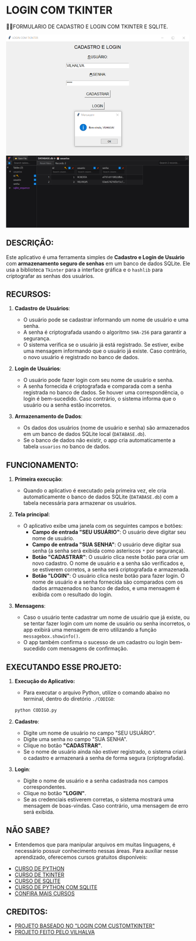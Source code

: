 # LOGIN COM TKINTER 
👨‍🏫FORMULARIO DE CADASTRO E LOGIN COM TKINTER E SQLITE.

<img src="./IMAGENS/FOTO_1.png" align="center" width="500"> <br>
<img src="./IMAGENS/FOTO_2.png" align="center" width="500"> <br>

## DESCRIÇÃO:
Este aplicativo é uma ferramenta simples de **Cadastro e Login de Usuário** com **armazenamento seguro de senhas** em um banco de dados SQLite. Ele usa a biblioteca `Tkinter` para a interface gráfica e o `hashlib` para criptografar as senhas dos usuários.

## RECURSOS:
1. **Cadastro de Usuários**: 
   - O usuário pode se cadastrar informando um nome de usuário e uma senha.
   - A senha é criptografada usando o algoritmo `SHA-256` para garantir a segurança.
   - O sistema verifica se o usuário já está registrado. Se estiver, exibe uma mensagem informando que o usuário já existe. Caso contrário, o novo usuário é registrado no banco de dados.

2. **Login de Usuários**:
   - O usuário pode fazer login com seu nome de usuário e senha.
   - A senha fornecida é criptografada e comparada com a senha registrada no banco de dados. Se houver uma correspondência, o login é bem-sucedido. Caso contrário, o sistema informa que o usuário ou a senha estão incorretos.

3. **Armazenamento de Dados**:
   - Os dados dos usuários (nome de usuário e senha) são armazenados em um banco de dados SQLite local (`DATABASE.db`).
   - Se o banco de dados não existir, o app cria automaticamente a tabela `usuarios` no banco de dados.

## FUNCIONAMENTO:
1. **Primeira execução**:
   - Quando o aplicativo é executado pela primeira vez, ele cria automaticamente o banco de dados SQLite (`DATABASE.db`) com a tabela necessária para armazenar os usuários.

2. **Tela principal**:
   - O aplicativo exibe uma janela com os seguintes campos e botões:
     - **Campo de entrada "SEU USUÁRIO"**: O usuário deve digitar seu nome de usuário.
     - **Campo de entrada "SUA SENHA"**: O usuário deve digitar sua senha (a senha será exibida como asteriscos `*` por segurança).
     - **Botão "CADASTRAR"**: O usuário clica neste botão para criar um novo cadastro. O nome de usuário e a senha são verificados e, se estiverem corretos, a senha será criptografada e armazenada.
     - **Botão "LOGIN"**: O usuário clica neste botão para fazer login. O nome de usuário e a senha fornecida são comparados com os dados armazenados no banco de dados, e uma mensagem é exibida com o resultado do login.

3. **Mensagens**:
   - Caso o usuário tente cadastrar um nome de usuário que já existe, ou se tentar fazer login com um nome de usuário ou senha incorretos, o app exibirá uma mensagem de erro utilizando a função `messagebox.showinfo()`.
   - O app também confirma o sucesso de um cadastro ou login bem-sucedido com mensagens de confirmação.

## EXECUTANDO ESSE PROJETO:
1. **Execução do Aplicativo:**
   - Para executar o arquivo Python, utilize o comando abaixo no terminal, dentro do diretório `./CODIGO`:
   ```bash
   python CODIGO.py
   ```

2. **Cadastro**:
   - Digite um nome de usuário no campo "SEU USUÁRIO".
   - Digite uma senha no campo "SUA SENHA".
   - Clique no botão **"CADASTRAR"**.
   - Se o nome de usuário ainda não estiver registrado, o sistema criará o cadastro e armazenará a senha de forma segura (criptografada).

3. **Login**:
   - Digite o nome de usuário e a senha cadastrada nos campos correspondentes.
   - Clique no botão **"LOGIN"**.
   - Se as credenciais estiverem corretas, o sistema mostrará uma mensagem de boas-vindas. Caso contrário, uma mensagem de erro será exibida.

## NÃO SABE?
- Entendemos que para manipular arquivos em muitas linguagens, é necessário possuir conhecimento nessas áreas. Para auxiliar nesse aprendizado, oferecemos cursos gratuitos disponíveis:
* [CURSO DE PYTHON](https://github.com/VILHALVA/CURSO-DE-PYTHON)
* [CURSO DE TKINTER](https://github.com/VILHALVA/CURSO-DE-TKINTER)
* [CURSO DE SQLITE](https://github.com/VILHALVA/CURSO-DE-SQLITE)
* [CURSO DE PYTHON COM SQLITE](https://github.com/VILHALVA/CURSO-DE-PYTHON-COM-SQLITE)
* [CONFIRA MAIS CURSOS](https://github.com/VILHALVA?tab=repositories&q=+topic:CURSO)

## CREDITOS:
- [PROJETO BASEADO NO "LOGIN COM CUSTOMTKINTER"](https://github.com/VILHALVA/LOGIN-COM-CUSTOMTKINTER)
- [PROJETO FEITO PELO VILHALVA](https://github.com/VILHALVA)





